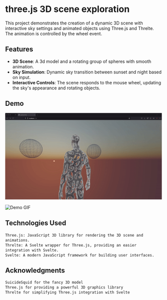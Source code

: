 # three.js 3D scene exploration

This project demonstrates the creation of a dynamic 3D scene with interactive sky settings and animated objects using Three.js and Threlte. The animation is controlled by the wheel event.

## Features
- **3D Scene**: A 3d model and a rotating group of spheres with smooth animation.
- **Sky Simulation**: Dynamic sky transition between sunset and night based on input.
- **Interactive Controls**: The scene responds to the mouse wheel, updating the sky's appearance and rotating objects.

## Demo

![Demo GIF](gifs/gif4.gif)

![Demo GIF](gifs/scroll.gif)

## Technologies Used

    Three.js: JavaScript 3D library for rendering the 3D scene and animations.
    Threlte: A Svelte wrapper for Three.js, providing an easier integration with Svelte.
    Svelte: A modern JavaScript framework for building user interfaces.

 ## Acknowledgments

    SuicideSquid for the fancy 3D model
    Three.js for providing a powerful 3D graphics library
    Threlte for simplifying Three.js integration with Svelte
